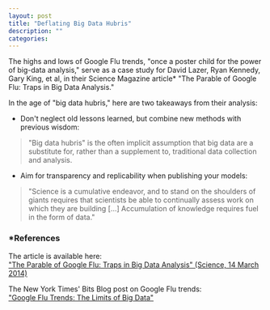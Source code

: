 ```yaml
---
layout: post
title: "Deflating Big Data Hubris"
description: ""
categories: 
---
```


The highs and lows of Google Flu trends, "once a poster child for the power of big-data analysis," serve as a case study for David Lazer, Ryan Kennedy, Gary King, et al, in their Science Magazine article* "The Parable of Google Flu: Traps in Big Data Analysis." 

In the age of "big data hubris," here are two takeaways from their analysis:

* Don't neglect old lessons learned, but combine new methods with previous wisdom:  

> "Big data hubris" is the often implicit assumption that big data are a substitute for, rather than a supplement to, traditional data collection and analysis.

* Aim for transparency and replicability when publishing your models:  

> "Science is a cumulative endeavor, and to stand on the shoulders of giants requires that scientists be able to continually assess work on which they are building [...] Accumulation of knowledge requires fuel in the form of data."

### *References

The article is available here:  
["The Parable of Google Flu: Traps in Big Data Analysis" (Science, 14 March 2014)](http://gking.harvard.edu/publications/parable-google-flu%C2%A0traps-big-data-analysis)

The New York Times' Bits Blog post on Google Flu trends:  
["Google Flu Trends: The Limits of Big Data"](http://bits.blogs.nytimes.com/2014/03/28/google-flu-trends-the-limits-of-big-data)


